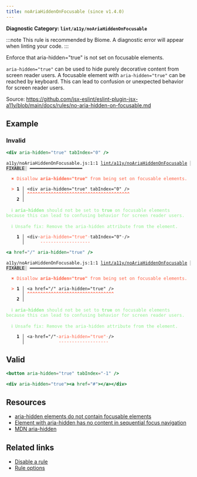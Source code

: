 ```yaml
---
title: noAriaHiddenOnFocusable (since v1.4.0)
---
```


**Diagnostic Category: `lint/a11y/noAriaHiddenOnFocusable`**

:::note
This rule is recommended by Biome. A diagnostic error will appear when linting your code.
:::

Enforce that aria-hidden="true" is not set on focusable elements.

`aria-hidden="true"` can be used to hide purely decorative content from screen reader users.
A focusable element with `aria-hidden="true"` can be reached by keyboard.
This can lead to confusion or unexpected behavior for screen reader users.

Source: https://github.com/jsx-eslint/eslint-plugin-jsx-a11y/blob/main/docs/rules/no-aria-hidden-on-focusable.md

## Example

### Invalid

```jsx
<div aria-hidden="true" tabIndex="0" />
```

<pre class="language-text"><code class="language-text">a11y/noAriaHiddenOnFocusable.js:1:1 <a href="https://biomejs.dev/linter/rules/no-aria-hidden-on-focusable">lint/a11y/noAriaHiddenOnFocusable</a> <span style="color: #000; background-color: #ddd;"> FIXABLE </span> ━━━━━━━━━━━━━━━━━━━━

<strong><span style="color: Tomato;">  </span></strong><strong><span style="color: Tomato;">✖</span></strong> <span style="color: Tomato;">Disallow </span><span style="color: Tomato;"><strong>aria-hidden=&quot;true&quot;</strong></span><span style="color: Tomato;"> from being set on focusable elements.</span>
  
<strong><span style="color: Tomato;">  </span></strong><strong><span style="color: Tomato;">&gt;</span></strong> <strong>1 │ </strong>&lt;div aria-hidden=&quot;true&quot; tabIndex=&quot;0&quot; /&gt;
   <strong>   │ </strong><strong><span style="color: Tomato;">^</span></strong><strong><span style="color: Tomato;">^</span></strong><strong><span style="color: Tomato;">^</span></strong><strong><span style="color: Tomato;">^</span></strong><strong><span style="color: Tomato;">^</span></strong><strong><span style="color: Tomato;">^</span></strong><strong><span style="color: Tomato;">^</span></strong><strong><span style="color: Tomato;">^</span></strong><strong><span style="color: Tomato;">^</span></strong><strong><span style="color: Tomato;">^</span></strong><strong><span style="color: Tomato;">^</span></strong><strong><span style="color: Tomato;">^</span></strong><strong><span style="color: Tomato;">^</span></strong><strong><span style="color: Tomato;">^</span></strong><strong><span style="color: Tomato;">^</span></strong><strong><span style="color: Tomato;">^</span></strong><strong><span style="color: Tomato;">^</span></strong><strong><span style="color: Tomato;">^</span></strong><strong><span style="color: Tomato;">^</span></strong><strong><span style="color: Tomato;">^</span></strong><strong><span style="color: Tomato;">^</span></strong><strong><span style="color: Tomato;">^</span></strong><strong><span style="color: Tomato;">^</span></strong><strong><span style="color: Tomato;">^</span></strong><strong><span style="color: Tomato;">^</span></strong><strong><span style="color: Tomato;">^</span></strong><strong><span style="color: Tomato;">^</span></strong><strong><span style="color: Tomato;">^</span></strong><strong><span style="color: Tomato;">^</span></strong><strong><span style="color: Tomato;">^</span></strong><strong><span style="color: Tomato;">^</span></strong><strong><span style="color: Tomato;">^</span></strong><strong><span style="color: Tomato;">^</span></strong><strong><span style="color: Tomato;">^</span></strong><strong><span style="color: Tomato;">^</span></strong><strong><span style="color: Tomato;">^</span></strong><strong><span style="color: Tomato;">^</span></strong><strong><span style="color: Tomato;">^</span></strong><strong><span style="color: Tomato;">^</span></strong>
    <strong>2 │ </strong>
  
<strong><span style="color: lightgreen;">  </span></strong><strong><span style="color: lightgreen;">ℹ</span></strong> <span style="color: lightgreen;"><strong>aria-hidden</strong></span><span style="color: lightgreen;"> should not be set to </span><span style="color: lightgreen;"><strong>true</strong></span><span style="color: lightgreen;"> on focusable elements because this can lead to confusing behavior for screen reader users.</span>
  
<strong><span style="color: lightgreen;">  </span></strong><strong><span style="color: lightgreen;">ℹ</span></strong> <span style="color: lightgreen;">Unsafe fix</span><span style="color: lightgreen;">: </span><span style="color: lightgreen;">Remove the aria-hidden attribute from the element.</span>
  
<strong>  </strong><strong>  1 │ </strong>&lt;div<span style="opacity: 0.8;">·</span><span style="color: Tomato;">a</span><span style="color: Tomato;">r</span><span style="color: Tomato;">i</span><span style="color: Tomato;">a</span><span style="color: Tomato;">-</span><span style="color: Tomato;">h</span><span style="color: Tomato;">i</span><span style="color: Tomato;">d</span><span style="color: Tomato;">d</span><span style="color: Tomato;">e</span><span style="color: Tomato;">n</span><span style="color: Tomato;">=</span><span style="color: Tomato;">&quot;</span><span style="color: Tomato;">t</span><span style="color: Tomato;">r</span><span style="color: Tomato;">u</span><span style="color: Tomato;">e</span><span style="color: Tomato;">&quot;</span><span style="opacity: 0.8;"><span style="color: Tomato;">·</span></span>tabIndex=&quot;0&quot;<span style="opacity: 0.8;">·</span>/&gt;
<strong>  </strong><strong>    │ </strong>     <span style="color: Tomato;">-</span><span style="color: Tomato;">-</span><span style="color: Tomato;">-</span><span style="color: Tomato;">-</span><span style="color: Tomato;">-</span><span style="color: Tomato;">-</span><span style="color: Tomato;">-</span><span style="color: Tomato;">-</span><span style="color: Tomato;">-</span><span style="color: Tomato;">-</span><span style="color: Tomato;">-</span><span style="color: Tomato;">-</span><span style="color: Tomato;">-</span><span style="color: Tomato;">-</span><span style="color: Tomato;">-</span><span style="color: Tomato;">-</span><span style="color: Tomato;">-</span><span style="color: Tomato;">-</span><span style="color: Tomato;">-</span>               
</code></pre>

```jsx
<a href="/" aria-hidden="true" />
```

<pre class="language-text"><code class="language-text">a11y/noAriaHiddenOnFocusable.js:1:1 <a href="https://biomejs.dev/linter/rules/no-aria-hidden-on-focusable">lint/a11y/noAriaHiddenOnFocusable</a> <span style="color: #000; background-color: #ddd;"> FIXABLE </span> ━━━━━━━━━━━━━━━━━━━━

<strong><span style="color: Tomato;">  </span></strong><strong><span style="color: Tomato;">✖</span></strong> <span style="color: Tomato;">Disallow </span><span style="color: Tomato;"><strong>aria-hidden=&quot;true&quot;</strong></span><span style="color: Tomato;"> from being set on focusable elements.</span>
  
<strong><span style="color: Tomato;">  </span></strong><strong><span style="color: Tomato;">&gt;</span></strong> <strong>1 │ </strong>&lt;a href=&quot;/&quot; aria-hidden=&quot;true&quot; /&gt;
   <strong>   │ </strong><strong><span style="color: Tomato;">^</span></strong><strong><span style="color: Tomato;">^</span></strong><strong><span style="color: Tomato;">^</span></strong><strong><span style="color: Tomato;">^</span></strong><strong><span style="color: Tomato;">^</span></strong><strong><span style="color: Tomato;">^</span></strong><strong><span style="color: Tomato;">^</span></strong><strong><span style="color: Tomato;">^</span></strong><strong><span style="color: Tomato;">^</span></strong><strong><span style="color: Tomato;">^</span></strong><strong><span style="color: Tomato;">^</span></strong><strong><span style="color: Tomato;">^</span></strong><strong><span style="color: Tomato;">^</span></strong><strong><span style="color: Tomato;">^</span></strong><strong><span style="color: Tomato;">^</span></strong><strong><span style="color: Tomato;">^</span></strong><strong><span style="color: Tomato;">^</span></strong><strong><span style="color: Tomato;">^</span></strong><strong><span style="color: Tomato;">^</span></strong><strong><span style="color: Tomato;">^</span></strong><strong><span style="color: Tomato;">^</span></strong><strong><span style="color: Tomato;">^</span></strong><strong><span style="color: Tomato;">^</span></strong><strong><span style="color: Tomato;">^</span></strong><strong><span style="color: Tomato;">^</span></strong><strong><span style="color: Tomato;">^</span></strong><strong><span style="color: Tomato;">^</span></strong><strong><span style="color: Tomato;">^</span></strong><strong><span style="color: Tomato;">^</span></strong><strong><span style="color: Tomato;">^</span></strong><strong><span style="color: Tomato;">^</span></strong><strong><span style="color: Tomato;">^</span></strong><strong><span style="color: Tomato;">^</span></strong>
    <strong>2 │ </strong>
  
<strong><span style="color: lightgreen;">  </span></strong><strong><span style="color: lightgreen;">ℹ</span></strong> <span style="color: lightgreen;"><strong>aria-hidden</strong></span><span style="color: lightgreen;"> should not be set to </span><span style="color: lightgreen;"><strong>true</strong></span><span style="color: lightgreen;"> on focusable elements because this can lead to confusing behavior for screen reader users.</span>
  
<strong><span style="color: lightgreen;">  </span></strong><strong><span style="color: lightgreen;">ℹ</span></strong> <span style="color: lightgreen;">Unsafe fix</span><span style="color: lightgreen;">: </span><span style="color: lightgreen;">Remove the aria-hidden attribute from the element.</span>
  
<strong>  </strong><strong>  1 │ </strong>&lt;a<span style="opacity: 0.8;">·</span>href=&quot;/&quot;<span style="opacity: 0.8;">·</span><span style="color: Tomato;">a</span><span style="color: Tomato;">r</span><span style="color: Tomato;">i</span><span style="color: Tomato;">a</span><span style="color: Tomato;">-</span><span style="color: Tomato;">h</span><span style="color: Tomato;">i</span><span style="color: Tomato;">d</span><span style="color: Tomato;">d</span><span style="color: Tomato;">e</span><span style="color: Tomato;">n</span><span style="color: Tomato;">=</span><span style="color: Tomato;">&quot;</span><span style="color: Tomato;">t</span><span style="color: Tomato;">r</span><span style="color: Tomato;">u</span><span style="color: Tomato;">e</span><span style="color: Tomato;">&quot;</span><span style="opacity: 0.8;"><span style="color: Tomato;">·</span></span>/&gt;
<strong>  </strong><strong>    │ </strong>            <span style="color: Tomato;">-</span><span style="color: Tomato;">-</span><span style="color: Tomato;">-</span><span style="color: Tomato;">-</span><span style="color: Tomato;">-</span><span style="color: Tomato;">-</span><span style="color: Tomato;">-</span><span style="color: Tomato;">-</span><span style="color: Tomato;">-</span><span style="color: Tomato;">-</span><span style="color: Tomato;">-</span><span style="color: Tomato;">-</span><span style="color: Tomato;">-</span><span style="color: Tomato;">-</span><span style="color: Tomato;">-</span><span style="color: Tomato;">-</span><span style="color: Tomato;">-</span><span style="color: Tomato;">-</span><span style="color: Tomato;">-</span>  
</code></pre>

## Valid

```jsx
<button aria-hidden="true" tabIndex="-1" />
```

```jsx
<div aria-hidden="true"><a href="#"></a></div>
```

## Resources

- [aria-hidden elements do not contain focusable elements](https://dequeuniversity.com/rules/axe/html/4.4/aria-hidden-focus)
- [Element with aria-hidden has no content in sequential focus navigation](https://www.w3.org/WAI/standards-guidelines/act/rules/6cfa84/proposed/)
- [MDN aria-hidden](https://developer.mozilla.org/en-US/docs/Web/Accessibility/ARIA/Attributes/aria-hidden)

## Related links

- [Disable a rule](/linter/#disable-a-lint-rule)
- [Rule options](/linter/#rule-options)
